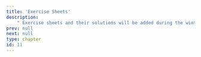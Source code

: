 ```yaml
---
title: 'Exercise Sheets'
description:
    " Exercise sheets and their solutions will be added during the winter term 20-21. "
prev: null
next: null
type: chapter
id: 11
---
```




<exercise id="1" title="Exercise 1: ML Basics">
<object data="exercise-sheets/exercise_1_ml-basics.pdf" type="application/pdf" style="width:100%;height:480px">
    <embed src="exercise-sheets/exercise_1_ml-basics.pdf" type="application/pdf" />
</object>
</exercise>

<exercise id="2" title="Exercise 1: ML Basics - Solution">
<object data="exercise-sheets/exercise_1_ml-basics_solution.pdf" type="application/pdf" style="width:100%;height:480px">
    <embed src="exercise-sheets/exercise_1_ml-basics_solution.pdf" type="application/pdf" />
</object>
</exercise>

<exercise id="3" title="Exercise 2: Supervised Regression">
<object data="exercise-sheets/exercise_2_supervised-regression.pdf" type="application/pdf" style="width:100%;height:480px">
    <embed src="exercise-sheets/exercise_2_supervised-regression.pdf" type="application/pdf" />
</object>
</exercise>

<exercise id="4" title="Exercise 2: Supervised Regression - Solution">
<object data="exercise-sheets/exercise_2_supervised-regression_solution.pdf" type="application/pdf" style="width:100%;height:480px">
    <embed src="exercise-sheets/exercise_2_supervised-regression_solution.pdf" type="application/pdf" />
</object>
</exercise>

<exercise id="5" title="Exercise 3: Supervised Classification I">
<object data="exercise-sheets/exercise_3_supervised-classification_1.pdf" type="application/pdf" style="width:100%;height:480px">
    <embed src="exercise-sheets/exercise_3_supervised-classification_1.pdf" type="application/pdf" />
</object>
</exercise>

<exercise id="6" title="Exercise 3: Supervised Classification I - Solution">
<object data="exercise-sheets/exercise_3_supervised-classification_1_solution.pdf" type="application/pdf" style="width:100%;height:480px">
    <embed src="exercise-sheets/exercise_3_supervised-classification_1_solution.pdf" type="application/pdf" />
</object>
</exercise>

<exercise id="7" title="Exercise 4: Supervised Classification II">
<object data="exercise-sheets/exercise_4_supervised-classification_2.pdf" type="application/pdf" style="width:100%;height:480px">
    <embed src="exercise-sheets/exercise_4_supervised-classification_2.pdf" type="application/pdf" />
</object>
</exercise>

<exercise id="8" title="Exercise 4: Supervised Classification II - Solution">
<object data="exercise-sheets/exercise_4_supervised-classification_2_solution.pdf" type="application/pdf" style="width:100%;height:480px">
    <embed src="exercise-sheets/exercise_4_supervised-classification_2_solution.pdf" type="application/pdf" />
</object>
</exercise>

<exercise id="9" title="Exercise 5: Performance Evaluation I">
<object data="exercise-sheets/exercise_5_evaluation_1.pdf" type="application/pdf" style="width:100%;height:480px">
    <embed src="exercise-sheets/exercise_5_evaluation_1.pdf" type="application/pdf" />
</object>
</exercise>

<exercise id="10" title="Exercise 5: Performance Evaluation I - Solution">
<object data="exercise-sheets/exercise_5_evaluation_1_solution.pdf" type="application/pdf" style="width:100%;height:480px">
    <embed src="exercise-sheets/exercise_5_evaluation_1_solution.pdf" type="application/pdf" />
</object>
</exercise>

<exercise id="11" title="Exercise 6: Performance Evaluation II">
<object data="exercise-sheets/exercise_6_evaluation_2.pdf" type="application/pdf" style="width:100%;height:480px">
    <embed src="exercise-sheets/exercise_6_evaluation_2.pdf" type="application/pdf" />
</object>
</exercise>

<exercise id="12" title="Exercise 6: Performance Evaluation II - Solution">
<object data="exercise-sheets/exercise_6_evaluation_2_solution.pdf" type="application/pdf" style="width:100%;height:480px">
    <embed src="exercise-sheets/exercise_6_evaluation_2_solution.pdf" type="application/pdf" />
</object>
</exercise>

<exercise id="13" title="Exercise 7: CART">
<object data="exercise-sheets/exercise_7_trees.pdf" type="application/pdf" style="width:100%;height:480px">
    <embed src="exercise-sheets/exercise_7_trees.pdf" type="application/pdf" />
</object>
</exercise>

<exercise id="14" title="Exercise 7: CART - Solution">
<object data="exercise-sheets/exercise_7_trees_solution.pdf" type="application/pdf" style="width:100%;height:480px">
    <embed src="exercise-sheets/exercise_7_trees_solution.pdf" type="application/pdf" />
</object>
</exercise>

<!--
<exercise id="2" title="Solution 1">
<object data="exercise-sheets/solution_1.pdf" type="application/pdf" style="width:100%;height:480px">
    <embed src="exercise-sheets/solution_1.pdf" type="application/pdf" />
</object>
</exercise>


<exercise id="3" title="Sheet 2">
<object data="exercise-sheets/sheet_2.pdf" type="application/pdf" style="width:100%;height:480px">
    <embed src="exercise-sheets/sheet_2.pdf" type="application/pdf" />
</object>
</exercise>

<exercise id="4" title="Solution 2">
<object data="exercise-sheets/solution_2.pdf" type="application/pdf" style="width:100%;height:480px">
    <embed src="exercise-sheets/solution_2.pdf" type="application/pdf" />
</object>
</exercise>


<exercise id="5" title="Sheet 3">
<object data="exercise-sheets/sheet_3.pdf" type="application/pdf" style="width:100%;height:480px">
    <embed src="exercise-sheets/sheet_3.pdf" type="application/pdf" />
</object>
</exercise>

<exercise id="6" title="Solution 3">
<object data="exercise-sheets/solution_3.pdf" type="application/pdf" style="width:100%;height:480px">
    <embed src="exercise-sheets/solution_3.pdf" type="application/pdf" />
</object>
</exercise>


<exercise id="7" title="Sheet 4">
<object data="exercise-sheets/sheet_4.pdf" type="application/pdf" style="width:100%;height:480px">
    <embed src="exercise-sheets/sheet_4.pdf" type="application/pdf" />
</object>
</exercise>

<exercise id="8" title="Solution 4">
<object data="exercise-sheets/solution_4.pdf" type="application/pdf" style="width:100%;height:480px">
    <embed src="exercise-sheets/solution_4.pdf" type="application/pdf" />
</object>
</exercise>


<exercise id="9" title="Sheet 5">
<object data="exercise-sheets/sheet_5.pdf" type="application/pdf" style="width:100%;height:480px">
    <embed src="exercise-sheets/sheet_5.pdf" type="application/pdf" />
</object>
</exercise>
-->
